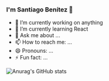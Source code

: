 ### I'm Santiago Benítez 👋



- 🔭 I’m currently working on anything
- 🌱 I’m currently learning React
- 💬 Ask me about ...
- 📫 How to reach me: ...
- 😄 Pronouns: ...
- ⚡ Fun fact: ...


![Anurag's GitHub stats](https://github-readme-stats.vercel.app/api?username=sbenitez73&show_icons=true&theme=tokyonight)
